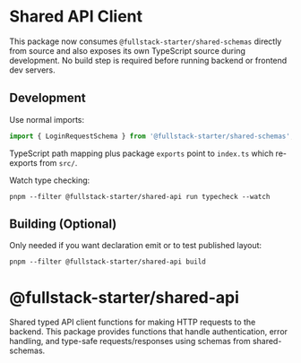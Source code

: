 # Shared API Client

This package now consumes `@fullstack-starter/shared-schemas` directly from source and also exposes its own TypeScript source during development. No build step is required before running backend or frontend dev servers.

## Development

Use normal imports:

```ts
import { LoginRequestSchema } from '@fullstack-starter/shared-schemas';
```

TypeScript path mapping plus package `exports` point to `index.ts` which re-exports from `src/`.

Watch type checking:

```
pnpm --filter @fullstack-starter/shared-api run typecheck --watch
```

## Building (Optional)

Only needed if you want declaration emit or to test published layout:

```
pnpm --filter @fullstack-starter/shared-api build
```

# @fullstack-starter/shared-api

Shared typed API client functions for making HTTP requests to the backend. This package provides functions that handle authentication, error handling, and type-safe requests/responses using schemas from shared-schemas.